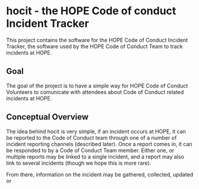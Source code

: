 # hocit - the HOPE Code of conduct Incident Tracker

This project contains the software for the HOPE Code of Conduct Incident Tracker, the software used by the HOPE Code of Conduct Team to 
track incidents at HOPE.

## Goal

The goal of the project is to have a simple way for HOPE Code of Conduct Volunteers to comunicate with attendees about Code of Conduct related incidents at HOPE.

## Conceptual Overview

The idea behind hocit is very simple, if an incident occurs at HOPE, it can be reported to the Code of Conduct team through one of a 
number of incident reporting channels (described later). Once a report comes in, it can be responded to by a Code of Conduct Team 
member. Either one, or multiple reports may be linked to a single incident, and a report may also link to several incidents (though we 
hope this is more rare).

From there, information on the incident may be gathered, collected, updated or 


